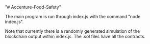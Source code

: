 "# Accenture-Food-Safety" 

The main program is run through index.js with the command "node index.js".

Note that currently there is a randomly generated simulation of the blockchain output within index.js. The .sol files have all the contracts.
